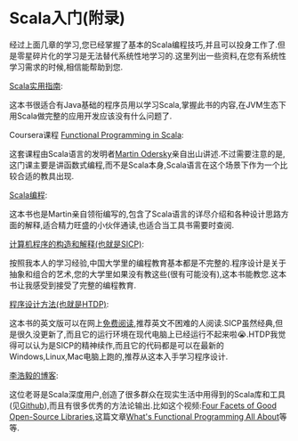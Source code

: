 # Scala入门(附录)

经过上面几章的学习,您已经掌握了基本的Scala编程技巧,并且可以投身工作了.但是零星碎片化的学习是无法替代系统性地学习的.这里列出一些资料,在您有系统性学习需求的时候,相信能帮助到您.

[Scala实用指南](https://book.douban.com/subject/30249691/):

这本书很适合有Java基础的程序员用以学习Scala,掌握此书的内容,在JVM生态下用Scala做完整的应用开发应该没有什么问题了.

Coursera课程 [Functional Programming in Scala](https://www.coursera.org/specializations/scala):

这套课程由Scala语言的发明者[Martin Odersky](https://www.coursera.org/instructor/~672627)亲自出山讲述.不过需要注意的是,这门课主要是讲函数式编程,而不是Scala本身,Scala语言在这个场景下作为一个比较合适的教具出现.

[Scala编程](https://book.douban.com/subject/27591387/):

这本书也是Martin亲自领衔编写的,包含了Scala语言的详尽介绍和各种设计思路方面的解释,适合精力旺盛的小伙伴通读,也适合当工具书需要时查阅.

[计算机程序的构造和解释(也就是SICP)](https://book.douban.com/subject/1148282/):

按照我本人的学习经验,中国大学里的编程教育基本都是不完整的.程序设计是关于抽象和组合的艺术,您的大学里如果没有教这些(很有可能没有),这本书能教您.这本书让我感受到接受了完整的编程教育.

[程序设计方法(也就是HTDP)](https://htdp.org/):

这本书的英文版可以在网上[免费阅读](https://htdp.org/),推荐英文不困难的人阅读.SICP虽然经典,但是很久没更新了,而且它的运行环境在现代电脑上已经运行不起来啦😭.HTDP我觉得可以认为是SICP的精神续作,而且它的代码都是可以在最新的Windows,Linux,Mac电脑上跑的,推荐从这本入手学习程序设计.

[李浩毅的博客](http://www.lihaoyi.com/):

这位老哥是Scala深度用户,创造了很多群众在现实生活中用得到的Scala库和工具(见[Github](https://github.com/lihaoyi)),而且有很多优秀的方法论输出.比如这个视频:[Four Facets of Good Open-Source Libraries](http://www.lihaoyi.com/post/TalksIveGiven.html#four-facets-of-good-open-source-libraries),这篇文章[What's Functional Programming All About](http://www.lihaoyi.com/post/WhatsFunctionalProgrammingAllAbout.html)等等.